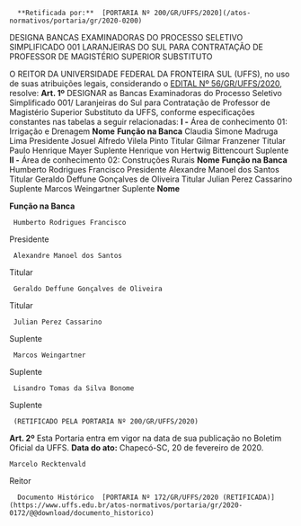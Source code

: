      **Retificada por:**  [PORTARIA Nº 200/GR/UFFS/2020](/atos-normativos/portaria/gr/2020-0200) 

   DESIGNA BANCAS EXAMINADORAS DO PROCESSO SELETIVO SIMPLIFICADO 001 LARANJEIRAS DO SUL PARA CONTRATAÇÃO DE PROFESSOR DE MAGISTÉRIO SUPERIOR SUBSTITUTO  

 O REITOR DA UNIVERSIDADE FEDERAL DA FRONTEIRA SUL (UFFS), no uso de suas atribuições legais, considerando o [EDITAL Nº 56/GR/UFFS/2020](https://www.uffs.edu.br/atos-normativos/edital/gr/2020-0056), resolve:   **Art. 1º**  DESIGNAR as Bancas Examinadoras do Processo Seletivo Simplificado 001/ Laranjeiras do Sul para Contratação de Professor de Magistério Superior Substituto da UFFS, conforme especificações constantes nas tabelas a seguir relacionadas: **I -**  Área de conhecimento 01: Irrigação e Drenagem     **Nome**   **Função na Banca**     Claudia Simone Madruga Lima   Presidente     Josuel Alfredo Vilela Pinto   Titular     Gilmar Franzener   Titular     Paulo Henrique Mayer   Suplente     Henrique von Hertwig Bittencourt   Suplente       **II -**  Área de conhecimento 02: Construções Rurais     **Nome**   **Função na Banca**     Humberto Rodrigues Francisco   Presidente     Alexandre Manoel dos Santos   Titular     Geraldo Deffune Gonçalves de Oliveira   Titular     Julian Perez Cassarino   Suplente     Marcos Weingartner   Suplente          **Nome**

   **Função na Banca**

     Humberto Rodrigues Francisco

   Presidente

     Alexandre Manoel dos Santos

   Titular

     Geraldo Deffune Gonçalves de Oliveira

   Titular

     Julian Perez Cassarino

   Suplente

     Marcos Weingartner

   Suplente

     Lisandro Tomas da Silva Bonome

   Suplente

     (RETIFICADO PELA PORTARIA Nº 200/GR/UFFS/2020)

  **Art. 2º**  Esta Portaria entra em vigor na data de sua publicação no Boletim Oficial da UFFS.        **Data do ato:** Chapecó-SC, 20 de fevereiro de 2020.   
 

    Marcelo Recktenvald   
 Reitor 

      Documento Histórico  [PORTARIA Nº 172/GR/UFFS/2020 (RETIFICADA)](https://www.uffs.edu.br/atos-normativos/portaria/gr/2020-0172/@@download/documento_historico)     
      